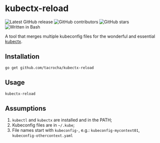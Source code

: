 # kubectx-reload
![Latest GitHub release](https://img.shields.io/github/release/tacrocha/kubectx-reload.svg)
![GitHub contributors](https://img.shields.io/github/contributors/tacrocha/kubectx-reload.svg)
![GitHub stars](https://img.shields.io/github/stars/tacrocha/kubectx-reload.svg)
![Written in Bash](https://img.shields.io/badge/written%20in-go-ff69b4.svg)

A tool that merges multiple kubeconfig files for the wonderful and essential [kubectx](https://github.com/ahmetb/kubectx).

## Installation 

```shell
go get github.com/tacrocha/kubectx-reload
```

## Usage

```shell
kubectx-reload
```

## Assumptions

1. `kubectl` and `kubectx` are installed and in the PATH;
2. Kubeconfig files are in `~/.kube`;
3. File names start with `kubeconfig-`, e.g.: `kubeconfig-mycontext01`, `kubeconfig-othercontext.yaml`
